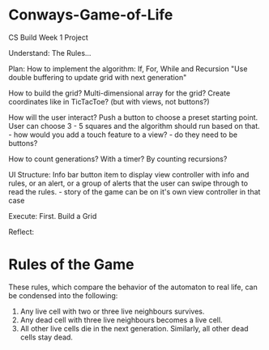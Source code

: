 # Conways-Game-of-Life
CS Build Week 1 Project

Understand:
The Rules...

Plan:
How to implement the algorithm:
    If, For, While and Recursion
    "Use double buffering to update grid with next generation"
    
How to build the grid?
    Multi-dimensional array for the grid?
    Create coordinates like in TicTacToe? (but with views, not buttons?)

How will the user interact?
    Push a button to choose a preset starting point.
    User can choose 3 - 5 squares and the algorithm should run based on that.
        - how would you add a touch feature to a view? 
        - do they need to be buttons?

How to count generations?
    With a timer?
    By counting recursions?

UI Structure:
    Info bar button item to display view controller with info and rules, or an alert, or a group of alerts that the user can swipe through to read the rules.
        - story of the game can be on it's own view controller in that case


Execute:
First. Build a Grid

Reflect:


# Rules of the Game
These rules, which compare the behavior of the automaton to real life, can be condensed into the following:

1. Any live cell with two or three live neighbours survives.
2. Any dead cell with three live neighbours becomes a live cell.
3. All other live cells die in the next generation. Similarly, all other dead cells stay dead.
